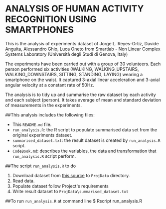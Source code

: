 # ANALYSIS OF HUMAN ACTIVITY RECOGNITION USING SMARTPHONES

This is the analysis of experiments dataset of Jorge L. Reyes-Ortiz, Davide Anguita, Alessandro Ghio, Luca Oneto from Smartlab - Non Linear Complex Systems Laboratory (Università degli Studi di Genova, Italy)

The experiments have been carried out with a group of 30 volunteers. Each person performed six activities (WALKING, WALKING_UPSTAIRS, WALKING_DOWNSTAIRS, SITTING, STANDING, LAYING) wearing a smartphone on the waist. It captured 3-axial linear acceleration and 3-axial angular velocity at a constant rate of 50Hz.

The analysis is to tidy up and summarise the raw dataset by each activity and each subject (person). It takes average of mean and standard deviation of measurements in the experiments.

##This analysis includes the following files:
- This `README.md` file.
- `run_analysis.R`: the R script to populate summarised data set from the original experiments dataset.
- `summarised_dataset.txt`: the result dataset is created by `run_analysis.R` script.
- `CodeBook.md`: describes the variables, the data and transformation that `run_analysis.R` script perform.
 
##The script `run_analysis.R` to do
1. Download dataset from [this source](https://d396qusza40orc.cloudfront.net/getdata%2Fprojectfiles%2FUCI%20HAR%20Dataset.zip) to `ProjData` directory.
2. Read data.
3. Populate dataset follow Project's requirements
4. Write result dataset to `ProjData\summarised_dataset.txt`

##To run `run_analysis.R` at command line
$ Rscript run_analysis.R

